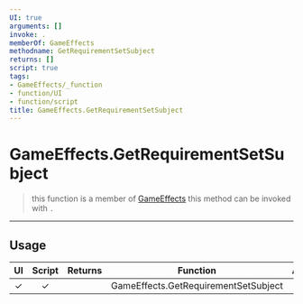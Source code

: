 ```yaml
---
UI: true
arguments: []
invoke: .
memberOf: GameEffects
methodname: GetRequirementSetSubject
returns: []
script: true
tags:
- GameEffects/_function
- function/UI
- function/script
title: GameEffects.GetRequirementSetSubject
---
```

# GameEffects.GetRequirementSetSubject
> this function is a member of [GameEffects](civ-6/lua/GameEffects.md)
> this method can be invoked with `.`
-----
## Usage
|  UI | Script | Returns | Function | Arguments |
|:---:|:------:|-------:|:--------:|:---------|
|✓|✓||GameEffects.GetRequirementSetSubject||
